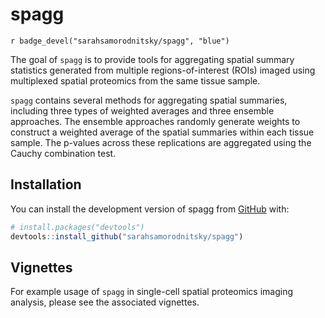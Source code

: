 
<!-- README.md is generated from README.Rmd. Please edit that file -->

# spagg

<!-- badges: start -->
`r badge_devel("sarahsamorodnitsky/spagg", "blue")`
<!-- badges: end -->

The goal of `spagg` is to provide tools for aggregating spatial summary
statistics generated from multiple regions-of-interest (ROIs) imaged
using multiplexed spatial proteomics from the same tissue sample. 

`spagg` contains several methods for aggregating spatial summaries, 
including three types of weighted averages and three ensemble approaches. 
The ensemble approaches randomly generate weights to construct a weighted
average of the spatial summaries within each tissue sample. The p-values
across these replications are aggregated using the Cauchy combination test. 

## Installation

You can install the development version of spagg from
[GitHub](https://github.com/) with:

``` r
# install.packages("devtools")
devtools::install_github("sarahsamorodnitsky/spagg")
```

## Vignettes

For example usage of `spagg` in single-cell spatial proteomics imaging
analysis, please see the associated vignettes.
